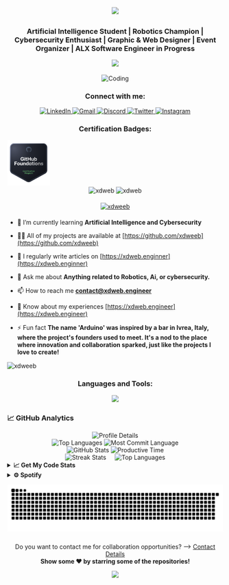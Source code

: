 <h1 align="center">
    <img src="https://readme-typing-svg.herokuapp.com/?font=Righteous&size=35&color=00D310&center=true&vCenter=true&width=500&height=70&duration=4000&pause=1000&lines=Hi+There!+👋;+I'm+Taibi+El+Yakouti+|+@xdweb;" />
</h1>
<h3 align="center">Artificial Intelligence Student | Robotics Champion | Cybersecurity Enthusiast | Graphic & Web Designer | Event Organizer | ALX Software Engineer in Progress</h3>

<p align="center">
  <img src="https://profile-counter.glitch.me/xdweeb/count.svg">
</p>

<p align="center">
<a target="blank"> <img align="center" alt="Coding" src="https://user-images.githubusercontent.com/74038190/225813708-98b745f2-7d22-48cf-9150-083f1b00d6c9.gif" /></a>
</p>

<h3 align="center">Connect with me:</h3>

<div align="center" style="margin-bottom: 20px;">
  <a href="https://www.linkedin.com/in/taibi-el-yakouti-7852a0253/" target="_blank">
    <img src="https://cdn-icons-png.freepik.com/256/2335/2335321.png?ga=GA1.1.361340327.1735012906" width="52" height="52" alt="LinkedIn" />
  </a>
  <a href="mailto:xdweb.elyakouti@hotmail.com" target="_blank">
    <img src="https://cdn-icons-png.freepik.com/256/2335/2335296.png?ga=GA1.1.361340327.1735012906" width="52" height="52" alt="Gmail" />
  </a>
    <a href="https://discordid.netlify.app/?id=592208059099774976" target="_blank">
    <img src="https://cdn-icons-png.freepik.com/256/356/356060.png?ga=GA1.1.361340327.1735012906" width="52" height="52" alt="Discord" />
  <a href="https://twitter.com/elyakoutiweb" target="_blank">
    <img src="https://cdn-icons-png.freepik.com/256/2335/2335289.png?ga=GA1.1.361340327.1735012906" width="52" height="52" alt="Twitter" />
  </a>
  </a>
  <a href="https://instagram.com/xdweb" target="_blank">
    <img src="https://cdn-icons-png.freepik.com/256/2335/2335273.png?ga=GA1.1.361340327.1735012906" width="52" height="52" alt="Instagram" />
  </a>
</div>


<h3 align="center">Certification Badges:</h3>
<div style="display:flex; align-items:center; gap: 10px;" align="center">
  <a href="https://www.credly.com/badges/37d07a2e-5ae7-4963-9a74-2a8cdc208234/public_url" target="_blank">
    <img src="https://raw.githubusercontent.com/sanjay-kv/sanjay-kv/main/Assets/GitHub%20Foundation.png" width="100px" height="105px" />
  </a>
</div>

</details> 

<div align="center" style="margin-bottom: 20px;">
  <a>
    <img src="https://komarev.com/ghpvc/?username=xdweeb&label=Profile%20views&color=0e75b6&style=flat" alt="xdweb" />
  </a>
  <a>
    <img src="https://img.shields.io/github/stars/xdweeb" alt="xdweb" />
  </a>
</div>


<div align="center" style="margin-bottom: 20px;">
   <p>
      <a href="https://github.com/xdweeb/github-profile-trophy">
         <img src="https://github-profile-trophy.vercel.app/?username=xdweeb&title=-Issues" alt="xdweeb" />
      </a>
   </p>
</div>





- 🌱 I’m currently learning **Artificial Intelligence and Cybersecurity**

- 👨‍💻 All of my projects are available at [https://github.com/xdweeb](https://github.com/xdweeb)

- 📝 I regularly write articles on [https://xdweb.enginner](https://xdweb.enginner)

- 💬 Ask me about **Anything related to Robotics, Ai, or cybersecurity.**

- 📫 How to reach me **contact@xdweb.engineer**

- 📄 Know about my experiences [https://xdweb.engineer](https://xdweb.engineer)

- ⚡ Fun fact **The name 'Arduino' was inspired by a bar in Ivrea, Italy, where the project's founders used to meet. It's a nod to the place where innovation and collaboration sparked, just like the projects I love to create!**

<p><img align="center" src="https://user-images.githubusercontent.com/74038190/221352995-5ac18bdf-1a19-4f99-bbb6-77559b220470.gif" alt="xdweeb" /></p>



###


###

<h3 align="center">Languages and Tools:</h3>

<p align="center">
  <a href="https://skillicons.dev">
    <img src="https://skillicons.dev/icons?i=git,anaconda,androidstudio,arduino,aws,bash,blender,c,cs,cpp,cloudflare,css,django,azure,figma,flutter,github,html,ai,linux,kali,mongodb,docker,mysql,notion,ps,postgres,powershell,processing,pycharm,py,raspberrypi,redhat,replit,sqlite,sklearn,emacs,nodejs,matlab,md,js,java,swift,tailwind,tensorflow,ubuntu,unity,visualstudio,vscode,gmail,gitlab,flask,wordpress,windows,vim,react,r,opencv,stackoverflow,php" />
  </a>
</p>



### 📈 GitHub Analytics

<div align="center">
   <img src="http://github-profile-summary-cards.vercel.app/api/cards/profile-details?username=xdweeb&theme=github_dark" alt="Profile Details">
</div>

<div align="center">
   <img src="http://github-profile-summary-cards.vercel.app/api/cards/repos-per-language?username=xdweeb&theme=github_dark" alt="Top Languages">
   <img src="http://github-profile-summary-cards.vercel.app/api/cards/most-commit-language?username=xdweeb&theme=github_dark" alt="Most Commit Language">
</div>

<div align="center">
   <img src="http://github-profile-summary-cards.vercel.app/api/cards/stats?username=xdweeb&theme=github_dark" alt="GitHub Stats">
   <img src="http://github-profile-summary-cards.vercel.app/api/cards/productive-time?username=xdweeb&theme=github_dark&utcOffset=8" alt="Productive Time">
</div>


<div align="center" style="display: flex; justify-content: center; gap: 20px;">
   <a target="blank">
      <img src="https://github-readme-streak-stats.herokuapp.com/?user=xdweeb" alt="Streak Stats" height="300" width="400" />
   </a>
   <a target="blank">
      <img src="https://github-readme-stats.vercel.app/api/top-langs?username=xdweeb&show_icons=true&locale=en&layout=compact" alt="Top Languages" height="300" width="285" />
   </a>
</div>

<details>
<summary><b>📈 Get My Code Stats</b></summary><br>

<!--START_SECTION:waka-->
![Lines of code](https://img.shields.io/badge/From%20Hello%20World%20I%27ve%20Written-1.8%20million%20lines%20of%20code-blue)

**I'm an Early 🐤** 

```text
🌞 Morning                1500 commits        ███████░░░░░░░░░░░░░░░░░░   30.00% 
🌆 Daytime                2000 commits        ██████████░░░░░░░░░░░░░░░   40.00% 
🌃 Evening                1000 commits        ███████░░░░░░░░░░░░░░░░░░   20.00% 
🌙 Night                  500 commits         ██░░░░░░░░░░░░░░░░░░░░░░░   10.00% 
```

📅 **I'm Most Productive on Thursday** 

```text
Monday                   800 commits         ████░░░░░░░░░░░░░░░░░░░░░   16.00% 
Tuesday                  1000 commits        █████░░░░░░░░░░░░░░░░░░░░   20.00% 
Wednesday                900 commits         █████░░░░░░░░░░░░░░░░░░░░   18.00% 
Thursday                 1300 commits        ███████░░░░░░░░░░░░░░░░░░   26.00% 
Friday                   400 commits         ██░░░░░░░░░░░░░░░░░░░░░░░   08.00% 
Saturday                 400 commits         ██░░░░░░░░░░░░░░░░░░░░░░░   08.00% 
Sunday                   200 commits         ██░░░░░░░░░░░░░░░░░░░░░░░   04.00% 
```
<!--END_SECTION:waka-->
</details>


<details>
  <summary><b>⚙️ Spotify</b></summary>
  <div align="center">
    <table>
      <tr>
        <td align="center">
          <!-- Spotify GitHub Profile -->
          <a href="https://github.com/kittinan/spotify-github-profile" target="_blank">
            <img src="https://spotify-github-profile.kittinanx.com/api/view?uid=31bzye3bxbglc4i75xf5woju65hq&cover_image=true&theme=default&show_offline=false&background_color=121212&interchange=false" alt="Spotify GitHub Profile" width="240" />
          </a>
        </td>
        <td align="center">
          <!-- Spotify Recently Played -->
          <a href="https://open.spotify.com/user/31bzye3bxbglc4i75xf5woju65hq" target="_blank">
            <img src="https://spotify-recently-played-readme.vercel.app/api?user=31bzye3bxbglc4i75xf5woju65hq" alt="Spotify Recently Played" width="400" />
          </a>
        </td>
      </tr>
    </table>
  </div>
</details>

<p align="center">
<img src="https://raw.githubusercontent.com/xdweeb/xdweeb/output/snake.svg" alt="Snake animation" />
</p>

###

<div align="center">
   <p>Do you want to contact me for collaboration opportunities? ⟶ 
      <a href="mailto:xdweb.elyakouti@gmail.com">Contact Details</a><br> 
      <b>Show some ❤️ by starring some of the repositories!</b>
   </p>
</div>


<p align="center">
  <img src="https://capsule-render.vercel.app/api?type=waving&color=gradient&height=60&section=footer"/>
</p>
